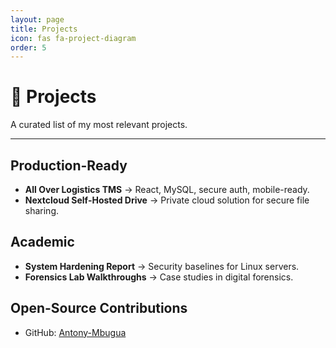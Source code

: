 ```yaml
---
layout: page
title: Projects
icon: fas fa-project-diagram
order: 5
---
```



# 🚀 Projects  

A curated list of my most relevant projects.  

---

## Production-Ready
- **All Over Logistics TMS** → React, MySQL, secure auth, mobile-ready.  
- **Nextcloud Self-Hosted Drive** → Private cloud solution for secure file sharing.  

## Academic
- **System Hardening Report** → Security baselines for Linux servers.  
- **Forensics Lab Walkthroughs** → Case studies in digital forensics.  

## Open-Source Contributions
- GitHub: [Antony-Mbugua](https://github.com/Antony-Mbugua)

